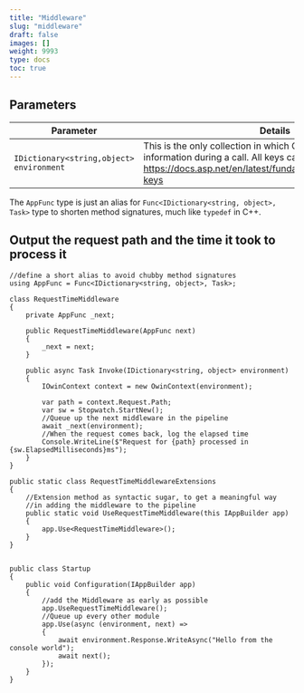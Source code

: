 ```yaml
---
title: "Middleware"
slug: "middleware"
draft: false
images: []
weight: 9993
type: docs
toc: true
---
```


## Parameters
| Parameter | Details |
| ------ | ------ |
|`IDictionary<string,object> environment`  | This is the only collection in which OWIN communicates information during a call.   All keys can be found at https://docs.asp.net/en/latest/fundamentals/owin.html#owin-keys|


  

The `AppFunc` type is just an alias for `Func<IDictionary<string, object>, Task>` type to shorten method signatures, much like `typedef` in C++.

## Output the request path and the time it took to process it
    
    
    //define a short alias to avoid chubby method signatures
    using AppFunc = Func<IDictionary<string, object>, Task>;

    class RequestTimeMiddleware
    {
        private AppFunc _next;

        public RequestTimeMiddleware(AppFunc next)
        {
            _next = next;
        }

        public async Task Invoke(IDictionary<string, object> environment)
        {
            IOwinContext context = new OwinContext(environment);
            
            var path = context.Request.Path;
            var sw = Stopwatch.StartNew();
            //Queue up the next middleware in the pipeline
            await _next(environment);
            //When the request comes back, log the elapsed time
            Console.WriteLine($"Request for {path} processed in {sw.ElapsedMilliseconds}ms");
        }
    }

    public static class RequestTimeMiddlewareExtensions
    {
        //Extension method as syntactic sugar, to get a meaningful way 
        //in adding the middleware to the pipeline
        public static void UseRequestTimeMiddleware(this IAppBuilder app)
        {
            app.Use<RequestTimeMiddleware>();
        }
    }


    public class Startup
    {
        public void Configuration(IAppBuilder app)
        {
            //add the Middleware as early as possible
            app.UseRequestTimeMiddleware();
            //Queue up every other module
            app.Use(async (environment, next) =>
            {
                await environment.Response.WriteAsync("Hello from the console world");
                await next();
            });
        }
    }


